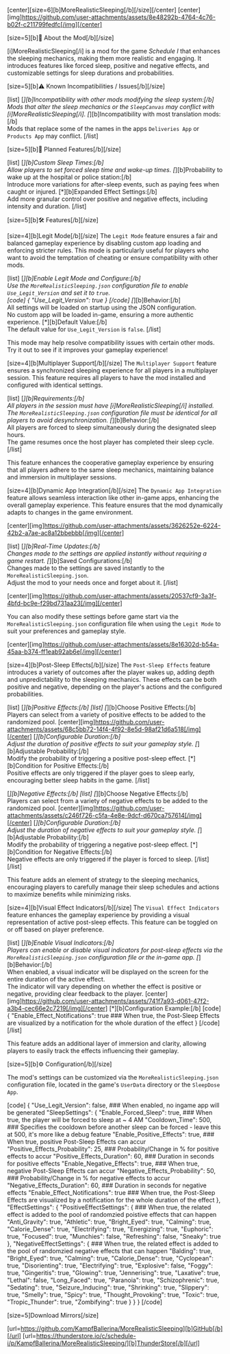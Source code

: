 [center][size=6][b]MoreRealisticSleeping[/b][/size][/center]
[center][img]https://github.com/user-attachments/assets/8e48292b-4764-4c76-b02f-c211799fedfc[/img][/center]

[size=5][b]📖 About the Mod[/b][/size]

[i]MoreRealisticSleeping[/i] is a mod for the game *Schedule I* that enhances the sleeping mechanics, making them more realistic and engaging. It introduces features like forced sleep, positive and negative effects, and customizable settings for sleep durations and probabilities.


[size=5][b]⚠️ Known Incompatibilities / Issues[/b][/size]

[list]
[*][b]Incompatibility with other mods modifying the sleep system:[/b]  
Mods that alter the sleep mechanics or the `SleepCanvas` may conflict with [i]MoreRealisticSleeping[/i].
[*][b]Incompatibility with most translation mods:[/b]  
Mods that replace some of the names in the apps `Deliveries App` or `Products App` may conflict.
[/list]


[size=5][b]🚀 Planned Features[/b][/size]

[list]
[*][b]Custom Sleep Times:[/b]  
Allow players to set forced sleep time and wake-up times.
[*][b]Probability to wake up at the hospital or police station:[/b]  
Introduce more variations for after-sleep events, such as paying fees when caught or injured.
[*][b]Expanded Effect Settings:[/b]  
Add more granular control over positive and negative effects, including intensity and duration.
[/list]


[size=5][b]🛠️ Features[/b][/size]

[size=4][b]Legit Mode[/b][/size]
The `Legit Mode` feature ensures a fair and balanced gameplay experience by disabling custom app loading and enforcing stricter rules. This mode is particularly useful for players who want to avoid the temptation of cheating or ensure compatibility with other mods.

[list]
[*][b]Enable Legit Mode and Configure:[/b]  
Use the `MoreRealisticSleeping.json` configuration file to enable `Use_Legit_Version` and set it to `true`.  
[code]
{
    "Use_Legit_Version": true
}
[/code]
[*][b]Behavior:[/b]  
All settings will be loaded on startup using the JSON configuration.  
No custom app will be loaded in-game, ensuring a more authentic experience.
[*][b]Default Value:[/b]  
The default value for `Use_Legit_Version` is `false`.
[/list]

This mode may help resolve compatibility issues with certain other mods. Try it out to see if it improves your gameplay experience!


[size=4][b]Multiplayer Support[/b][/size]
The `Multiplayer Support` feature ensures a synchronized sleeping experience for all players in a multiplayer session. This feature requires all players to have the mod installed and configured with identical settings.

[list]
[*][b]Requirements:[/b]  
All players in the session must have [i]MoreRealisticSleeping[/i] installed.  
The `MoreRealisticSleeping.json` configuration file must be identical for all players to avoid desynchronization.
[*][b]Behavior:[/b]  
All players are forced to sleep simultaneously during the designated sleep hours.  
The game resumes once the host player has completed their sleep cycle.
[/list]

This feature enhances the cooperative gameplay experience by ensuring that all players adhere to the same sleep mechanics, maintaining balance and immersion in multiplayer sessions.


[size=4][b]Dynamic App Integration[/b][/size]
The `Dynamic App Integration` feature allows seamless interaction like other in-game apps, enhancing the overall gameplay experience. This feature ensures that the mod dynamically adapts to changes in the game environment.

[center][img]https://github.com/user-attachments/assets/3626252e-6224-42b2-a7ae-ac8a12bbebbb[/img][/center]

[list]
[*][b]Real-Time Updates:[/b]  
Changes made to the settings are applied instantly without requiring a game restart.
[*][b]Saved Configurations:[/b]  
Changes made to the settings are saved instantly to the `MoreRealisticSleeping.json`.  
Adjust the mod to your needs once and forget about it.
[/list]

[center][img]https://github.com/user-attachments/assets/20537cf9-3a3f-4bfd-bc9e-f29bd731aa23[/img][/center]

You can also modify these settings before game start via the `MoreRealisticSleeping.json` configuration file when using the `Legit Mode` to suit your preferences and gameplay style.

[center][img]https://github.com/user-attachments/assets/8e16302d-b54a-45aa-b374-ff1eab92ab6e[/img][/center]


[size=4][b]Post-Sleep Effects[/b][/size]
The `Post-Sleep Effects` feature introduces a variety of outcomes after the player wakes up, adding depth and unpredictability to the sleeping mechanics. These effects can be both positive and negative, depending on the player's actions and the configured probabilities.

[list]
[*][b]Positive Effects:[/b]
[list]
[*][b]Choose Positive Effects:[/b]  
Players can select from a variety of positive effects to be added to the randomized pool.
[center][img]https://github.com/user-attachments/assets/68c5bb72-14f4-4f92-8e5d-98af21d6a518[/img][/center]
[*][b]Configurable Duration:[/b]  
Adjust the duration of positive effects to suit your gameplay style.
[*][b]Adjustable Probability:[/b]  
Modify the probability of triggering a positive post-sleep effect.
[*][b]Condition for Positive Effects:[/b]  
Positive effects are only triggered if the player goes to sleep early, encouraging better sleep habits in the game.
[/list]

[*][b]Negative Effects:[/b]
[list]
[*][b]Choose Negative Effects:[/b]  
Players can select from a variety of negative effects to be added to the randomized pool.
[center][img]https://github.com/user-attachments/assets/c246f726-c5fa-4e8e-9dcf-d670ca757614[/img][/center]
[*][b]Configurable Duration:[/b]  
Adjust the duration of negative effects to suit your gameplay style.
[*][b]Adjustable Probability:[/b]  
Modify the probability of triggering a negative post-sleep effect.
[*][b]Condition for Negative Effects:[/b]  
Negative effects are only triggered if the player is forced to sleep.
[/list]
[/list]

This feature adds an element of strategy to the sleeping mechanics, encouraging players to carefully manage their sleep schedules and actions to maximize benefits while minimizing risks.


[size=4][b]Visual Effect Indicators[/b][/size]
The `Visual Effect Indicators` feature enhances the gameplay experience by providing a visual representation of active post-sleep effects. This feature can be toggled on or off based on player preference.

[list]
[*][b]Enable Visual Indicators:[/b]  
Players can enable or disable visual indicators for post-sleep effects via the `MoreRealisticSleeping.json` configuration file or the in-game app.
[*][b]Behavior:[/b]  
When enabled, a visual indicator will be displayed on the screen for the entire duration of the active effect.  
The indicator will vary depending on whether the effect is positive or negative, providing clear feedback to the player.
[center][img]https://github.com/user-attachments/assets/741f7a93-d061-47f2-a3b4-cec66e2c7219[/img][/center]
[*][b]Configuration Example:[/b]
[code]
{
    "Enable_Effect_Notifications": true ### When true, the Post-Sleep Effects are visualized by a notification for the whole duration of the effect
}
[/code]
[/list]

This feature adds an additional layer of immersion and clarity, allowing players to easily track the effects influencing their gameplay.


[size=5][b]⚙️ Configuration[/b][/size]

The mod's settings can be customized via the `MoreRealisticSleeping.json` configuration file, located in the game's `UserData` directory or the `SleepDose App`.

[code]
{
    "Use_Legit_Version": false, ### When enabled, no ingame app will be generated
    "SleepSettings": {
        "Enable_Forced_Sleep": true, ### When true, the player will be forced to sleep at ~ 4 AM
        "Cooldown_Time": 500, ### Specifies the cooldown before another sleep can be forced - leave this at 500, it's more like a debug feature
        "Enable_Positive_Effects": true, ### When true, positive Post-Sleep Effects can accur
        "Positive_Effects_Probability": 25,  ### Probability/Change in % for positive effects to accur
        "Positive_Effects_Duration": 60, ### Duration in seconds for positive effects
        "Enable_Negative_Effects": true, ### When true, negative Post-Sleep Effects can accur
        "Negative_Effects_Probability": 50, ### Probability/Change in % for negative effects to accur
        "Negative_Effects_Duration": 60, ### Duration in seconds for negative effects
        "Enable_Effect_Notifications": true ### When true, the Post-Sleep Effects are visualized by a notification for the whole duration of the effect
    },
    "EffectSettings": {
        "PositiveEffectSettings": { ### When true, the related effect is added to the pool of randomzied poistive effects that can happen
            "Anti_Gravity": true,
            "Athletic": true,
            "Bright_Eyed": true,
            "Calming": true,
            "Calorie_Dense": true,
            "Electrifying": true,
            "Energizing": true,
            "Euphoric": true,
            "Focused": true,
            "Munchies": false,
            "Refreshing": false,
            "Sneaky": true
        },
        "NegativeEffectSettings": { ### When true, the related effect is added to the pool of randomzied negative effects that can happen
            "Balding": true,
            "Bright_Eyed": true,
            "Calming": true,
            "Calorie_Dense": true,
            "Cyclopean": true,
            "Disorienting": true,
            "Electrifying": true,
            "Explosive": false,
            "Foggy": true,
            "Gingeritis": true,
            "Glowing": true,
            "Jennerising": true,
            "Laxative": true,
            "Lethal": false,
            "Long_Faced": true,
            "Paranoia": true,
            "Schizophrenic": true,
            "Sedating": true,
            "Seizure_Inducing": true,
            "Shrinking": true,
            "Slippery": true,
            "Smelly": true,
            "Spicy": true,
            "Thought_Provoking": true,
            "Toxic": true,
            "Tropic_Thunder": true,
            "Zombifying": true
        }
    }
}
[/code]


[size=5]Download Mirrors[/size]

[url=https://github.com/KampfBallerina/MoreRealisticSleeping][b]GitHub[/b][/url]
[url=https://thunderstore.io/c/schedule-i/p/KampfBallerina/MoreRealisticSleeping/][b]ThunderStore[/b][/url]